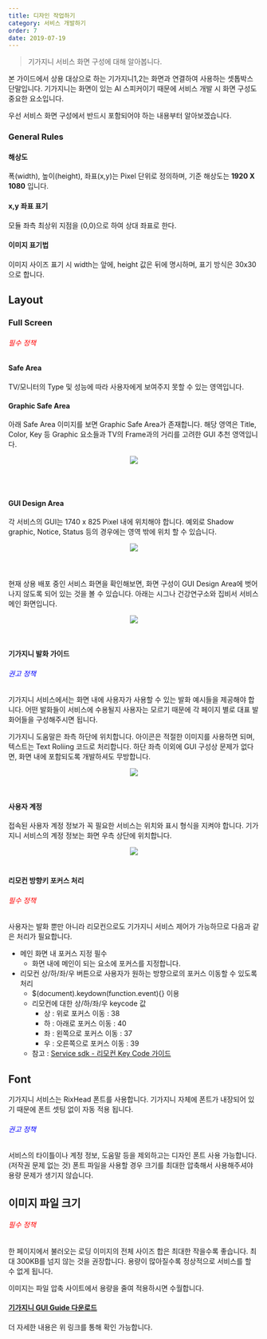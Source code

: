 ```yaml
---
title: 디자인 작업하기
category: 서비스 개발하기
order: 7
date: 2019-07-19
---
```


> 기가지니 서비스 화면 구성에 대해 알아봅니다.

본 가이드에서 상용 대상으로 하는 기가지니1,2는 화면과 연결하여 사용하는 셋톱박스 단말입니다.  기가지니는 화면이 있는 AI 스피커이기 때문에 서비스 개발 시 화면 구성도 중요한 요소입니다.

우선 서비스 화면 구성에서 반드시 포함되어야 하는 내용부터 알아보겠습니다.

### General Rules

#### 해상도

폭(width), 높이(height), 좌표(x,y)는 Pixel 단위로 정의하며, 기준 해상도는 **1920 X 1080** 입니다.

#### x,y 좌표 표기

모듈 좌측 최상위 지점을 (0,0)으로 하여 상대 좌표로 한다.

#### 이미지 표기법

이미지 사이즈 표기 시 width는 앞에, height 값은 뒤에 명시하며, 표기 방식은 30x30으로 합니다.

## Layout

### Full Screen

###### <span style="color:red">필수 정책</span>

#### Safe Area

TV/모니터의 Type 및 성능에 따라 사용자에게 보여주지 못할 수 있는 영역입니다.

#### Graphic Safe Area

아래 Safe Area 이미지를 보면 Graphic Safe Area가 존재합니다. 해당 영역은 Title, Color, Key 등 Graphic 요소들과 TV의 Frame과의 거리를 고려한 GUI 추천 영역입니다. 

<center><img src = "https://user-images.githubusercontent.com/36177711/61501304-c0590d80-aa09-11e9-87b8-c3f9ef9ee1c4.png" style="margin-bottom:50px"></center>

#### GUI Design Area

각 서비스의 GUI는 1740 x 825 Pixel 내에 위치해야 합니다. 예외로 Shadow graphic, Notice, Status 등의 경우에는 영역 밖에 위치 할 수 있습니다. 

<center><img src = "https://user-images.githubusercontent.com/36177711/61503520-fbac0a00-aa12-11e9-9a13-bd01f793d49e.png" style="margin-bottom:40px"></center>

현재 상용 배포 중인 서비스 화면을 확인해보면, 화면 구성이 GUI Design Area에 벗어나지 않도록 되어 있는 것을 볼 수 있습니다. 아래는 시그나 건강연구소와 집비서 서비스 메인 화면입니다.

<center><img src = "https://user-images.githubusercontent.com/36177711/61503392-9526ec00-aa12-11e9-881f-201891b94626.png" style="margin-bottom:30px"></center>

#### 기가지니 발화 가이드

###### <span style="color:blue">권고 정책</span>

기가지니 서비스에서는 화면 내에 사용자가 사용할 수 있는 발화 예시들을 제공해야 합니다. 어떤 발화들이 서비스에 수용될지 사용자는 모르기 때문에 각 페이지 별로 대표 발화어들을 구성해주시면 됩니다.

기가지니 도움말은 좌측 하단에 위치합니다. 아이콘은 적절한 이미지를 사용하면 되며, 텍스트는 Text Roliing 코드로 처리합니다. 하단 좌측 이외에 GUI 구성상 문제가 없다면, 화면 내에 포함되도록 개발하셔도 무방합니다.

<center><img src = "https://user-images.githubusercontent.com/36177711/61503720-cb18a000-aa13-11e9-933e-c6140a9b2018.png" style="margin-bottom:30px"></center>

#### 사용자 계정

접속된 사용자 계정 정보가 꼭 필요한 서비스는 위치와 표시 형식을 지켜야 합니다. 기가지니 서비스의 계정 정보는 화면 우측 상단에 위치합니다. 

<center><img src = "https://user-images.githubusercontent.com/36177711/61503980-c0aad600-aa14-11e9-83d2-4df61cbc8500.png" style="margin-bottom:20px"></center>

#### 리모컨 방향키 포커스 처리

###### <span style="color:red">필수 정책</span>

사용자는 발화 뿐만 아니라 리모컨으로도 기가지니 서비스 제어가 가능하므로 다음과 같은 처리가 필요합니다.

- 메인 화면 내 포커스 지정 필수
  - 화면 내에 메인이 되는 요소에 포커스를 지정합니다.
- 리모컨 상/하/좌/우 버튼으로 사용자가 원하는 방향으로의 포커스 이동할 수 있도록 처리
  - $(document).keydown(function.event){} 이용
  - 리모컨에 대한 상/하/좌/우 keycode 값
    - 상 : 위로 포커스 이동 : 38
    - 하 : 아래로 포커스 이동 : 40
    - 좌 : 왼쪽으로 포커스 이동 : 37
    - 우 : 오른쪽으로 포커스 이동 : 39
  - 참고 : [Service sdk - 리모컨 Key Code 가이드](https://github.com/GiGAGenie-ServiceSDK/UserGuide/wiki/참고사항#리모컨-key-code-가이드)

## Font

기가지니 서비스는 RixHead 폰트를 사용합니다. 기가지니 자체에 폰트가 내장되어 있기 때문에 폰트 셋팅 없이 자동 적용 됩니다.

###### <span style="color:blue">권고 정책</span>

서비스의 타이틀이나 계정 정보, 도움말 등을 제외하고는 디자인 폰트 사용 가능합니다. (저작권 문제 없는 것)
폰트 파일을 사용할 경우 크기를 최대한 압축해서 사용해주셔야 용량 문제가 생기지 않습니다.

## 이미지 파일 크기

###### <span style="color:red">필수 정책</span>

한 페이지에서 불러오는 로딩 이미지의 전체 사이즈 합은 최대한 작을수록 좋습니다.
최대 300KB를 넘지 않는 것을 권장합니다. 용량이 많아질수록 정상적으로 서비스를 할 수 없게 됩니다.

이미지는 파일 압축 사이트에서 용량을 줄여 적용하시면 수월합니다.

#### [기가지니 GUI Guide 다운로드](https://docs.google.com/uc?export=download&id=1EBgh_KJmhPpsfuwB6z6aum93MNo-3Q40)

더 자세한 내용은 위 링크를 통해 확인 가능합니다. 